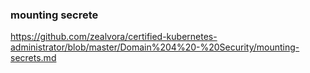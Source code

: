 ### mounting secrete 
https://github.com/zealvora/certified-kubernetes-administrator/blob/master/Domain%204%20-%20Security/mounting-secrets.md

